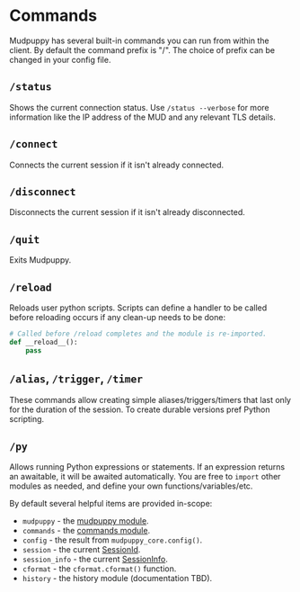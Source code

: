 # Commands

Mudpuppy has several built-in commands you can run from within the client. By
default the command prefix is "/". The choice of prefix can be changed in your
config file.

## `/status`

Shows the current connection status. Use `/status --verbose` for more
information like the IP address of the MUD and any relevant TLS details.

## `/connect`

Connects the current session if it isn't already connected.

## `/disconnect`

Disconnects the current session if it isn't already disconnected.

## `/quit`

Exits Mudpuppy.

## `/reload`

Reloads user python scripts. Scripts can define a handler to be called before
reloading occurs if any clean-up needs to be done:

```python
# Called before /reload completes and the module is re-imported.
def __reload__():
    pass
```

## `/alias`, `/trigger`, `/timer`

These commands allow creating simple aliases/triggers/timers that last only for
the duration of the session. To create durable versions pref Python scripting.


## `/py`

Allows running Python expressions or statements. If an expression returns an
awaitable, it will be awaited automatically. You are free to `import` other
modules as needed, and define your own functions/variables/etc.

By default several helpful items are provided in-scope:

* `mudpuppy` - the [mudpuppy module].
* `commands` - the [commands module].
* `config` - the result from `mudpuppy_core.config()`.
* `session` - the current [SessionId].
* `session_info` - the current [SessionInfo].
* `cformat` - the `cformat.cformat()` function.
* `history` - the history module (documentation TBD).

[mudpuppy module]: https://mudpuppy-rs.github.io/mudpuppy/api-docs/mudpuppy.html
[commands module]: https://mudpuppy-rs.github.io/mudpuppy/api-docs/commands.html
[mudpuppy_core.config()]: https://mudpuppy-rs.github.io/mudpuppy/api-docs/mudpuppy_core.html#MudpuppyCore.config
[SessionId]: https://mudpuppy-rs.github.io/mudpuppy/api-docs/mudpuppy_core.html#SessionId
[SessionInfo]: https://mudpuppy-rs.github.io/mudpuppy/api-docs/mudpuppy_core.html#SessionInfo
[cformat.cformat()]: https://mudpuppy-rs.github.io/mudpuppy/api-docs/cformat.html#cformat

